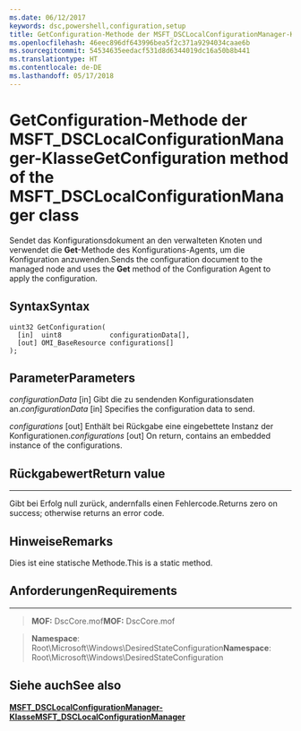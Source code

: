 ```yaml
---
ms.date: 06/12/2017
keywords: dsc,powershell,configuration,setup
title: GetConfiguration-Methode der MSFT_DSCLocalConfigurationManager-Klasse
ms.openlocfilehash: 46eec896df643996bea5f2c371a9294034caae6b
ms.sourcegitcommit: 54534635eedacf531d8d6344019dc16a50b8b441
ms.translationtype: HT
ms.contentlocale: de-DE
ms.lasthandoff: 05/17/2018
---
```

# <a name="getconfiguration-method-of-the-msftdsclocalconfigurationmanager-class"></a><span data-ttu-id="f63ac-103">GetConfiguration-Methode der MSFT_DSCLocalConfigurationManager-Klasse</span><span class="sxs-lookup"><span data-stu-id="f63ac-103">GetConfiguration method of the MSFT_DSCLocalConfigurationManager class</span></span>

<span data-ttu-id="f63ac-104">Sendet das Konfigurationsdokument an den verwalteten Knoten und verwendet die **Get**-Methode des Konfigurations-Agents, um die Konfiguration anzuwenden.</span><span class="sxs-lookup"><span data-stu-id="f63ac-104">Sends the configuration document to the managed node and uses the **Get** method of the Configuration Agent to apply the configuration.</span></span>

<a name="syntax"></a><span data-ttu-id="f63ac-105">Syntax</span><span class="sxs-lookup"><span data-stu-id="f63ac-105">Syntax</span></span>
------

```mof
uint32 GetConfiguration(
  [in]  uint8            configurationData[],
  [out] OMI_BaseResource configurations[]
);
```

<a name="parameters"></a><span data-ttu-id="f63ac-106">Parameter</span><span class="sxs-lookup"><span data-stu-id="f63ac-106">Parameters</span></span>
----------

<span data-ttu-id="f63ac-107">*configurationData* \[in\] Gibt die zu sendenden Konfigurationsdaten an.</span><span class="sxs-lookup"><span data-stu-id="f63ac-107">*configurationData* \[in\] Specifies the configuration data to send.</span></span>

<span data-ttu-id="f63ac-108">*configurations* \[out\] Enthält bei Rückgabe eine eingebettete Instanz der Konfigurationen.</span><span class="sxs-lookup"><span data-stu-id="f63ac-108">*configurations* \[out\] On return, contains an embedded instance of the configurations.</span></span>

## <a name="return-value"></a><span data-ttu-id="f63ac-109">Rückgabewert</span><span class="sxs-lookup"><span data-stu-id="f63ac-109">Return value</span></span>
------------

<span data-ttu-id="f63ac-110">Gibt bei Erfolg null zurück, andernfalls einen Fehlercode.</span><span class="sxs-lookup"><span data-stu-id="f63ac-110">Returns zero on success; otherwise returns an error code.</span></span>

## <a name="remarks"></a><span data-ttu-id="f63ac-111">Hinweise</span><span class="sxs-lookup"><span data-stu-id="f63ac-111">Remarks</span></span>

<span data-ttu-id="f63ac-112">Dies ist eine statische Methode.</span><span class="sxs-lookup"><span data-stu-id="f63ac-112">This is a static method.</span></span>

## <a name="requirements"></a><span data-ttu-id="f63ac-113">Anforderungen</span><span class="sxs-lookup"><span data-stu-id="f63ac-113">Requirements</span></span>
------------
><span data-ttu-id="f63ac-114">**MOF:** DscCore.mof</span><span class="sxs-lookup"><span data-stu-id="f63ac-114">**MOF:** DscCore.mof</span></span>

><span data-ttu-id="f63ac-115">**Namespace**: Root\Microsoft\Windows\DesiredStateConfiguration</span><span class="sxs-lookup"><span data-stu-id="f63ac-115">**Namespace**: Root\Microsoft\Windows\DesiredStateConfiguration</span></span>


## <a name="see-also"></a><span data-ttu-id="f63ac-116">Siehe auch</span><span class="sxs-lookup"><span data-stu-id="f63ac-116">See also</span></span>


[<span data-ttu-id="f63ac-117">**MSFT_DSCLocalConfigurationManager-Klasse**</span><span class="sxs-lookup"><span data-stu-id="f63ac-117">**MSFT_DSCLocalConfigurationManager**</span></span>](msft-dsclocalconfigurationmanager.md)